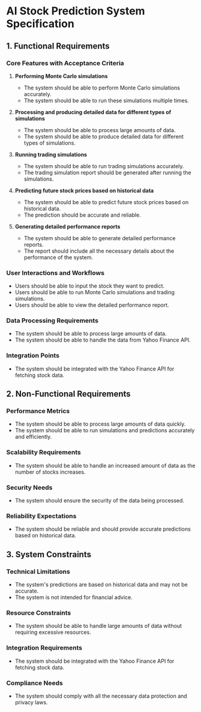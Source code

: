 # AI Stock Prediction System Specification

## 1. Functional Requirements

### Core Features with Acceptance Criteria

1. **Performing Monte Carlo simulations**
    - The system should be able to perform Monte Carlo simulations accurately.
    - The system should be able to run these simulations multiple times.

2. **Processing and producing detailed data for different types of simulations**
    - The system should be able to process large amounts of data.
    - The system should be able to produce detailed data for different types of simulations.

3. **Running trading simulations**
    - The system should be able to run trading simulations accurately.
    - The trading simulation report should be generated after running the simulations.

4. **Predicting future stock prices based on historical data**
    - The system should be able to predict future stock prices based on historical data.
    - The prediction should be accurate and reliable.

5. **Generating detailed performance reports**
    - The system should be able to generate detailed performance reports.
    - The report should include all the necessary details about the performance of the system.

### User Interactions and Workflows

- Users should be able to input the stock they want to predict.
- Users should be able to run Monte Carlo simulations and trading simulations.
- Users should be able to view the detailed performance report.

### Data Processing Requirements

- The system should be able to process large amounts of data.
- The system should be able to handle the data from Yahoo Finance API.

### Integration Points

- The system should be integrated with the Yahoo Finance API for fetching stock data.

## 2. Non-Functional Requirements

### Performance Metrics

- The system should be able to process large amounts of data quickly.
- The system should be able to run simulations and predictions accurately and efficiently.

### Scalability Requirements

- The system should be able to handle an increased amount of data as the number of stocks increases.

### Security Needs

- The system should ensure the security of the data being processed.

### Reliability Expectations

- The system should be reliable and should provide accurate predictions based on historical data.

## 3. System Constraints

### Technical Limitations

- The system's predictions are based on historical data and may not be accurate.
- The system is not intended for financial advice.

### Resource Constraints

- The system should be able to handle large amounts of data without requiring excessive resources.

### Integration Requirements

- The system should be integrated with the Yahoo Finance API for fetching stock data.

### Compliance Needs

- The system should comply with all the necessary data protection and privacy laws.